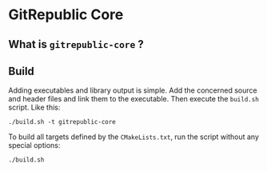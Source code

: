 # GitRepublic Core

## What is `gitrepublic-core` ?

## Build
Adding executables and library output is simple. Add the concerned source and header files and link them to the executable.
Then execute the `build.sh` script. Like this:

    ./build.sh -t gitrepublic-core

To build all targets defined by the `CMakeLists.txt`, run the script without any special options:

    ./build.sh
